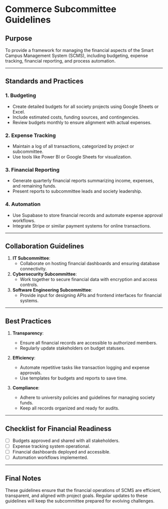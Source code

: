 # Commerce Subcommittee Guidelines

## Purpose
To provide a framework for managing the financial aspects of the Smart Campus Management System (SCMS), including budgeting, expense tracking, financial reporting, and process automation.

---

## Standards and Practices

### **1. Budgeting**
- Create detailed budgets for all society projects using Google Sheets or Excel.
- Include estimated costs, funding sources, and contingencies.
- Review budgets monthly to ensure alignment with actual expenses.

### **2. Expense Tracking**
- Maintain a log of all transactions, categorized by project or subcommittee.
- Use tools like Power BI or Google Sheets for visualization.

### **3. Financial Reporting**
- Generate quarterly financial reports summarizing income, expenses, and remaining funds.
- Present reports to subcommittee leads and society leadership.

### **4. Automation**
- Use Supabase to store financial records and automate expense approval workflows.
- Integrate Stripe or similar payment systems for online transactions.

---

## Collaboration Guidelines
1. **IT Subcommittee**:
   - Collaborate on hosting financial dashboards and ensuring database connectivity.
2. **Cybersecurity Subcommittee**:
   - Work together to secure financial data with encryption and access controls.
3. **Software Engineering Subcommittee**:
   - Provide input for designing APIs and frontend interfaces for financial systems.

---

## Best Practices
1. **Transparency**:
   - Ensure all financial records are accessible to authorized members.
   - Regularly update stakeholders on budget statuses.

2. **Efficiency**:
   - Automate repetitive tasks like transaction logging and expense approvals.
   - Use templates for budgets and reports to save time.

3. **Compliance**:
   - Adhere to university policies and guidelines for managing society funds.
   - Keep all records organized and ready for audits.

---

## Checklist for Financial Readiness
- [ ] Budgets approved and shared with all stakeholders.
- [ ] Expense tracking system operational.
- [ ] Financial dashboards deployed and accessible.
- [ ] Automation workflows implemented.

---

## Final Notes
These guidelines ensure that the financial operations of SCMS are efficient, transparent, and aligned with project goals. Regular updates to these guidelines will keep the subcommittee prepared for evolving challenges.
